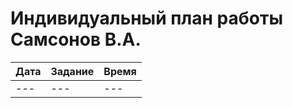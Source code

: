# Индивидуальный план работы Самсонов В.А.

| Дата           | Задание                                              | Время     |
|----------------|------------------------------------------------------|-----------|
| ---            | ---                                                  | ---       |
